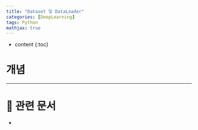 ```yaml
---
title: "Dataset 및 DataLoader"
categories: [DeepLearning]
tags: Python
mathjax: true
---
```


* content
{:toc}
# 개념



---

# 📌 관련 문서

-   

